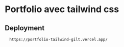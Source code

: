 
# Portfolio avec tailwind css




## Deployment



```bash
  https://portfolio-tailwind-gilt.vercel.app/
```

